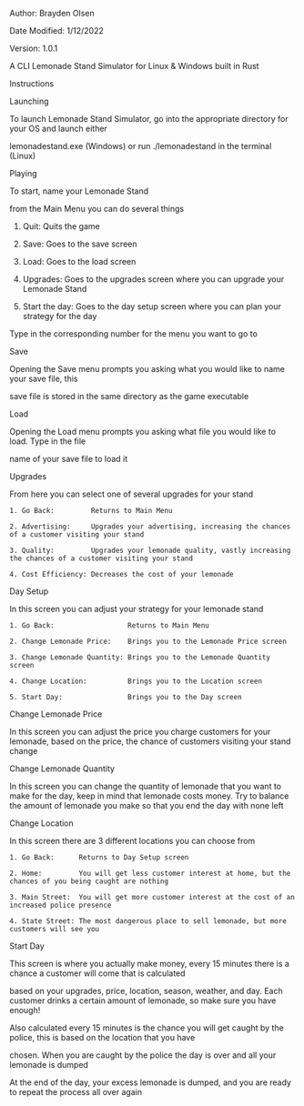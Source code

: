 Author: Brayden Olsen

Date Modified: 1/12/2022

Version: 1.0.1


A CLI Lemonade Stand Simulator for Linux & Windows built in Rust


Instructions
 
 Launching
 
  To launch Lemonade Stand Simulator, go into the appropriate directory for your OS and launch either 
  
  lemonadestand.exe (Windows) or run ./lemonadestand in the terminal (Linux)
  
 
 Playing
 
  To start, name your Lemonade Stand
  
  from the Main Menu you can do several things
  
   1. Quit:          Quits the game
   
   2. Save:          Goes to the save screen
   
   3. Load:          Goes to the load screen
   
   4. Upgrades:      Goes to the upgrades screen where you can upgrade your Lemonade Stand
   
   5. Start the day: Goes to the day setup screen where you can plan your strategy for the day
   
   Type in the corresponding number for the menu you want to go to
   
  Save
   
   Opening the Save menu prompts you asking what you would like to name your save file, this
   
   save file is stored in the same directory as the game executable
   
  Load
  
   Opening the Load menu prompts you asking what file you would like to load. Type in the file
   
   name of your save file to load it
   
  Upgrades
  
   From here you can select one of several upgrades for your stand
   
    1. Go Back:         Returns to Main Menu
	
	2. Advertising:     Upgrades your advertising, increasing the chances of a customer visiting your stand
	
    3. Quality:         Upgrades your lemonade quality, vastly increasing the chances of a customer visiting your stand
	
	4. Cost Efficiency: Decreases the cost of your lemonade
   
  Day Setup
  
   In this screen you can adjust your strategy for your lemonade stand
   
    1. Go Back:                  Returns to Main Menu
	
	2. Change Lemonade Price:    Brings you to the Lemonade Price screen
	
	3. Change Lemonade Quantity: Brings you to the Lemonade Quantity screen
	
	4. Change Location:          Brings you to the Location screen
	
	5. Start Day:                Brings you to the Day screen
	
  Change Lemonade Price
  
   In this screen you can adjust the price you charge customers for your lemonade, based on the price, 
   the chance of customers visiting your stand change
   
  Change Lemonade Quantity
  
   In this screen you can change the quantity of lemonade that you want to make for the day, keep in mind
   that lemonade costs money. Try to balance the amount of lemonade you make so that you end the day with none left
   
  Change Location
  
   In this screen there are 3 different locations you can choose from 
   
    1. Go Back:      Returns to Day Setup screen
	
	2. Home:         You will get less customer interest at home, but the chances of you being caught are nothing
	
	3. Main Street:  You will get more customer interest at the cost of an increased police presence
	
	4. State Street: The most dangerous place to sell lemonade, but more customers will see you
	
  Start Day
  
   This screen is where you actually make money, every 15 minutes there is a chance a customer will come that is calculated
   
   based on your upgrades, price, location, season, weather, and day. Each customer drinks a certain amount of lemonade, so make sure you have enough!
   
   Also calculated every 15 minutes is the chance you will get caught by the police, this is based on the location that you have
   
   chosen. When you are caught by the police the day is over and all your lemonade is dumped
   
   At the end of the day, your excess lemonade is dumped, and you are ready to repeat the process all over again
   
  
  
   
  
   